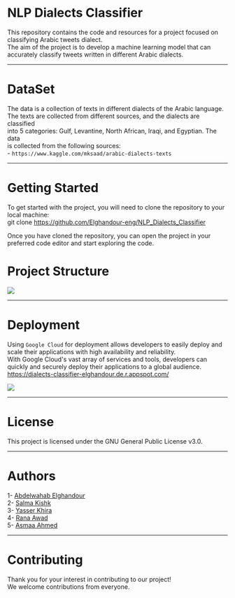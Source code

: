 #  NLP Dialects Classifier

This repository contains the code and resources for a project focused on classifying Arabic tweets dialect.<br>
The aim of the project is to develop a machine learning model that can accurately classify tweets written in different Arabic dialects.<br>


---
# DataSet

The data is a collection of texts in different dialects of the Arabic language.<br>
    The texts are collected from different sources, and the dialects are classified<br>
    into 5 categories: Gulf, Levantine, North African, Iraqi, and Egyptian. The data<br>
    is collected from the following sources:<br>
     - `https://www.kaggle.com/mksaad/arabic-dialects-texts`

---
# 


# Getting Started
To get started with the project, you will need to clone the repository to your local machine:<br>
git clone  https://github.com/Elghandour-eng/NLP_Dialects_Classifier <br>

Once you have cloned the repository, you can open the project in your preferred code editor and start exploring the code.


# Project Structure

![](https://i.ibb.co/G9KXkRz/Screenshot-41.png)

---

# Deployment

Using `Google Cloud` for deployment allows developers to easily deploy and scale their applications with high availability and reliability.<br>
With Google Cloud's vast array of services and tools, developers can quickly and securely deploy their applications to a global audience.<br>
https://dialects-classifier-elghandour.de.r.appspot.com/

![](https://i.ibb.co/dBWjh0V/Screenshot-42.png)

---
# License
  This project is licensed under the GNU General Public License v3.0.

---
# Authors
  1- [Abdelwahab Elghandour](https://github.com/Elghandour-eng/)<br>
  2- [Salma Kishk](https://github.com/salmakishk98)<br>
  3- [Yasser Khira](https://github.com/yasserkh2)<br>
  4- [Rana Awad](https://github.com/RanaAwadd)<br>
  5- [Asmaa Ahmed](https://github.com/asmaabadran1)<br>


  
---
# Contributing
Thank you for your interest in contributing to our project!<br>
We welcome contributions from everyone. 





